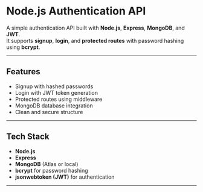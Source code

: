 # Node.js Authentication API

A simple authentication API built with **Node.js**, **Express**, **MongoDB**, and **JWT**.  
It supports **signup**, **login**, and **protected routes** with password hashing using **bcrypt**.

---

## Features

- Signup with hashed passwords
- Login with JWT token generation
- Protected routes using middleware
- MongoDB database integration
- Clean and secure structure

---

## Tech Stack

- **Node.js**  
- **Express**  
- **MongoDB** (Atlas or local)  
- **bcrypt** for password hashing  
- **jsonwebtoken (JWT)** for authentication  

---
